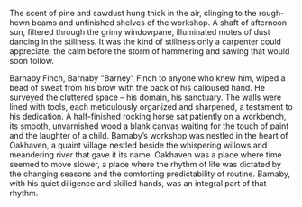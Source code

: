 The scent of pine and sawdust hung thick in the air, clinging to the rough-hewn beams and unfinished shelves of the workshop. A shaft of afternoon sun, filtered through the grimy windowpane, illuminated motes of dust dancing in the stillness. It was the kind of stillness only a carpenter could appreciate; the calm before the storm of hammering and sawing that would soon follow.

Barnaby Finch, Barnaby "Barney" Finch to anyone who knew him, wiped a bead of sweat from his brow with the back of his calloused hand. He surveyed the cluttered space – his domain, his sanctuary. The walls were lined with tools, each meticulously organized and sharpened, a testament to his dedication. A half-finished rocking horse sat patiently on a workbench, its smooth, unvarnished wood a blank canvas waiting for the touch of paint and the laughter of a child. Barnaby’s workshop was nestled in the heart of Oakhaven, a quaint village nestled beside the whispering willows and meandering river that gave it its name. Oakhaven was a place where time seemed to move slower, a place where the rhythm of life was dictated by the changing seasons and the comforting predictability of routine. Barnaby, with his quiet diligence and skilled hands, was an integral part of that rhythm.
